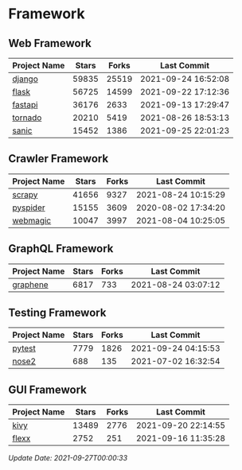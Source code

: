 # Framework

## Web Framework
| Project Name | Stars | Forks | Last Commit |
| ------------ | ----- | ----- | ----------- |
| [django](https://github.com/django/django) | 59835 | 25519 | 2021-09-24 16:52:08 |
| [flask](https://github.com/pallets/flask) | 56725 | 14599 | 2021-09-22 17:12:36 |
| [fastapi](https://github.com/tiangolo/fastapi) | 36176 | 2633 | 2021-09-13 17:29:47 |
| [tornado](https://github.com/tornadoweb/tornado) | 20210 | 5419 | 2021-08-26 18:53:13 |
| [sanic](https://github.com/sanic-org/sanic) | 15452 | 1386 | 2021-09-25 22:01:23 |

## Crawler Framework
| Project Name | Stars | Forks | Last Commit |
| ------------ | ----- | ----- | ----------- |
| [scrapy](https://github.com/scrapy/scrapy) | 41656 | 9327 | 2021-08-24 10:15:29 |
| [pyspider](https://github.com/binux/pyspider) | 15155 | 3609 | 2020-08-02 17:34:20 |
| [webmagic](https://github.com/code4craft/webmagic) | 10047 | 3997 | 2021-08-04 10:25:05 |

## GraphQL Framework
| Project Name | Stars | Forks | Last Commit |
| ------------ | ----- | ----- | ----------- |
| [graphene](https://github.com/graphql-python/graphene) | 6817 | 733 | 2021-08-24 03:07:12 |

## Testing Framework
| Project Name | Stars | Forks | Last Commit |
| ------------ | ----- | ----- | ----------- |
| [pytest](https://github.com/pytest-dev/pytest) | 7779 | 1826 | 2021-09-24 04:15:53 |
| [nose2](https://github.com/nose-devs/nose2) | 688 | 135 | 2021-07-02 16:32:54 |

## GUI Framework
| Project Name | Stars | Forks | Last Commit |
| ------------ | ----- | ----- | ----------- |
| [kivy](https://github.com/kivy/kivy) | 13489 | 2776 | 2021-09-20 22:14:55 |
| [flexx](https://github.com/flexxui/flexx) | 2752 | 251 | 2021-09-16 11:35:28 |

*Update Date: 2021-09-27T00:00:33*